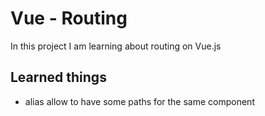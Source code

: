 # Vue - Routing

In this project I am learning about routing on Vue.js

## Learned things

- alias allow to have some paths for the same component
